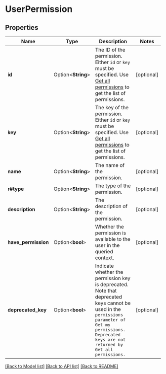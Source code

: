 # UserPermission

## Properties

Name | Type | Description | Notes
------------ | ------------- | ------------- | -------------
**id** | Option<**String**> | The ID of the permission. Either `id` or `key` must be specified. Use [Get all permissions](#api-rest-api-2-permissions-get) to get the list of permissions. | [optional]
**key** | Option<**String**> | The key of the permission. Either `id` or `key` must be specified. Use [Get all permissions](#api-rest-api-2-permissions-get) to get the list of permissions. | [optional]
**name** | Option<**String**> | The name of the permission. | [optional]
**r#type** | Option<**String**> | The type of the permission. | [optional]
**description** | Option<**String**> | The description of the permission. | [optional]
**have_permission** | Option<**bool**> | Whether the permission is available to the user in the queried context. | [optional]
**deprecated_key** | Option<**bool**> | Indicate whether the permission key is deprecated. Note that deprecated keys cannot be used in the `permissions parameter of Get my permissions. Deprecated keys are not returned by Get all permissions.` | [optional]

[[Back to Model list]](../README.md#documentation-for-models) [[Back to API list]](../README.md#documentation-for-api-endpoints) [[Back to README]](../README.md)


